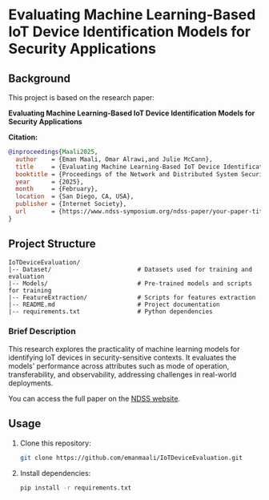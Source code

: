 # Evaluating Machine Learning-Based IoT Device Identification Models for Security Applications

## Background

This project is based on the research paper:

**Evaluating Machine Learning-Based IoT Device Identification Models for Security Applications**

**Citation:**
```bibtex
@inproceedings{Maali2025,
  author    = {Eman Maali, Omar Alrawi,and Julie McCann},
  title     = {Evaluating Machine Learning-Based IoT Device Identification Models for Security Applications},
  booktitle = {Proceedings of the Network and Distributed System Security Symposium (NDSS)},
  year      = {2025},
  month     = {February},
  location  = {San Diego, CA, USA},
  publisher = {Internet Society},
  url       = {https://www.ndss-symposium.org/ndss-paper/your-paper-title/}
}
```

## Project Structure
```
IoTDeviceEvaluation/
|-- Dataset/                        # Datasets used for training and evaluation
|-- Models/                         # Pre-trained models and scripts for training
|-- FeatureExtraction/              # Scripts for features extraction
|-- README.md                       # Project documentation
|-- requirements.txt                # Python dependencies
```

### Brief Description
This research explores the practicality of machine learning models for identifying IoT devices in security-sensitive contexts. It evaluates the models' performance across attributes such as mode of operation, transferability, and observability, addressing challenges in real-world deployments. 

You can access the full paper on the [NDSS website](https://www.ndss-symposium.org/ndss-paper/your-paper-title/).

## Usage


1. Clone this repository:
   ```bash
   git clone https://github.com/emanmaali/IoTDeviceEvaluation.git
   ```

2. Install dependencies:
   ```bash
   pip install -r requirements.txt
   ```
